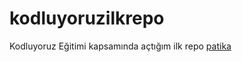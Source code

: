 # kodluyoruzilkrepo
Kodluyoruz Eğitimi kapsamında açtığım ilk repo
[patika](https://www.patika.dev/tr)
